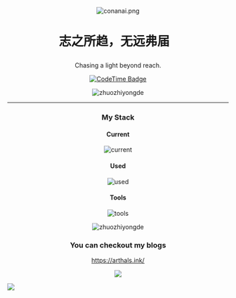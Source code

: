 <div align="center">

![conanai.png](https://s11.ax1x.com/2024/01/02/pijGn6H.png)
  
<div align="center">
  <h1><pre>志之所趋，无远弗届 </pre></h1>
</div>

Chasing a light beyond reach.

[![CodeTime Badge](https://img.shields.io/endpoint?style=social&color=222&url=https%3A%2F%2Fapi.codetime.dev%2Fshield%3Fid%3D20455%26project%3D%26in=0)](https://codetime.dev)

<!-- <p align="center"> -->
<!--   <img src="" width="100%" title="Intro Card" alt="Intro Card"> -->
<!-- </p> -->
<p align="center">
  <img src="https://github-readme-stats.vercel.app/api?username=zhuozhiyongde&show_icons=true&theme=radical&title_color=FFE652&text_color=71DFE7&hide_border=1&border_radius=10" alt="zhuozhiyongde">
  </p>


---
### My Stack

#### Current

![current](https://skillicons.dev/icons?i=vue,python,pytorch,md,nuxtjs,nodejs,figma,ps,js,css,cpp,c,docker&perline=6&theme=dark)

#### Used

![used](https://skillicons.dev/icons?i=mysql,react,r,vim,nginx,cs,ai,ts&perline=6&theme=dark)

#### Tools

![tools](https://skillicons.dev/icons?i=github,vscode,linux,git&perline=6&theme=dark)


<p align="center">
  <img src="https://github-readme-stats.vercel.app/api/top-langs/?username=zhuozhiyongde&layout=compact&hide=html&title_color=FFE652&theme=radical&text_color=71DFE7&hide_border=1&border_radius=10" alt="zhuozhiyongde">
</p>

### You can checkout my blogs

https://arthals.ink/
  
<img src="https://komarev.com/ghpvc/?username=zhuozhiyongde&color=dc143c">
  
</div>

![](https://hit.yhype.me/github/profile?user_id=36695271)
